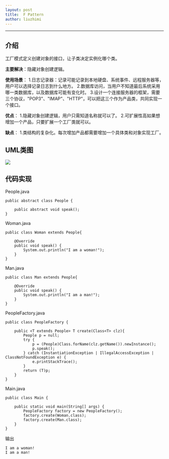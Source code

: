 ```yaml
---
layout: post
title:  F Pattern
author: liuzhimi
---
```

-----
## 介绍
工厂模式定义创建对象的接口，让子类决定实例化哪个类。

**主要解决**：隐藏对象创建逻辑。

**使用场景**：
1.日志记录器：记录可能记录到本地硬盘、系统事件、远程服务器等，用户可以选择记录日志到什么地方。 
2.数据库访问，当用户不知道最后系统采用哪一类数据库，以及数据库可能有变化时。 
3.设计一个连接服务器的框架，需要三个协议，"POP3"、"IMAP"、"HTTP"，可以把这三个作为产品类，共同实现一个接口。

**优点**：
1.隐藏对象创建逻辑，用户只需知道名称就可以了。
2.可扩展性高如果想增加一个产品，只要扩展一个工厂类就可以。

**缺点**：
1.类结构的复杂化。每次增加产品都需要增加一个具体类和对象实现工厂。

## UML类图
![](https://upload-images.jianshu.io/upload_images/11099041-7cba304c23756d77.jpg?imageMogr2/auto-orient/strip%7CimageView2/2/w/1240)

## 代码实现
People.java
```
public abstract class People {

	public abstract void speak();
}

```
Woman.java
```
public class Woman extends People{

	@Override
	public void speak() {
		System.out.println("I am a woman!");
	}
}
```
Man.java
```
public class Man extends People{
	
	@Override
	public void speak() {
		System.out.println("I am a man!");
	}
}
```
PeopleFactory.java
```
public class PeopleFactory {

	public <T extends People> T create(Class<T> clz){
		People p = null;
		try {
			p = (People)Class.forName(clz.getName()).newInstance();
			p.speak();
		} catch (InstantiationException | IllegalAccessException | ClassNotFoundException e) {
			e.printStackTrace();
		}
		return (T)p;
	}
}
```
Main.java
```
public class Main {

	public static void main(String[] args) {
		PeopleFactory factory = new PeopleFactory();
		factory.create(Woman.class);
		factory.create(Man.class);
	}
}
```
输出
```
I am a woman!
I am a man!
```


